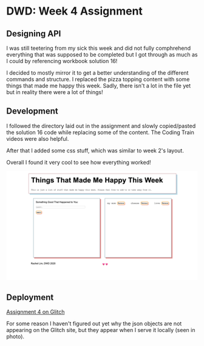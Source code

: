 # DWD: Week 4 Assignment 

## Designing API
I was still teetering from my sick this week and did not fully comphrehend everything that was supposed to be completed but I got through as much as I could by referencing workbook solution 16! 

I decided to mostly mirror it to get a better understanding of the different commands and structure. I replaced the pizza topping content with some things that made me happy this week. Sadly, there isn't a lot in the file yet but in reality there were a lot of things!

## Development
I followed the directory laid out in the assignment and slowly copied/pasted the solution 16 code while replacing some of the content. The Coding Train videos were also helpful. 

After that I added some css stuff, which was similar to week 2's layout. 

Overall I found it very cool to see how everything worked!

![Final appearance.](public/assets/final.png "Final Layout")

## Deployment
[Assignment 4 on Glitch](https://raclim-dynamic-4.glitch.me/week4/public/)

For some reason I haven't figured out yet why the json objects are not appearing on the Glitch site, but they appear when I serve it locally (seen in photo). 
